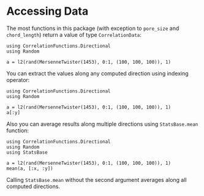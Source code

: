 # Accessing Data

The most functions in this package (with exception to `pore_size` and
`chord_length`) return a value of type `CorrelationData`:

```@example
using CorrelationFunctions.Directional
using Random

a = l2(rand(MersenneTwister(1453), 0:1, (100, 100, 100)), 1)
```

You can extract the values along any computed direction using indexing operator:
```@example
using CorrelationFunctions.Directional
using Random

a = l2(rand(MersenneTwister(1453), 0:1, (100, 100, 100)), 1)
a[:y]
```

Also you can average results along multiple directions using `StatsBase.mean`
function:
```@example
using CorrelationFunctions.Directional
using Random
using StatsBase

a = l2(rand(MersenneTwister(1453), 0:1, (100, 100, 100)), 1)
mean(a, [:x, :y])
```

Calling `StatsBase.mean` without the second argument averages along all computed
directions.
